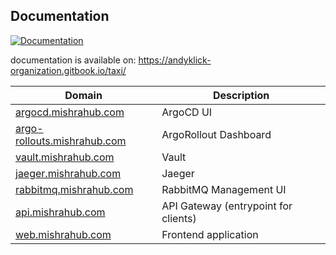 

## Documentation

[![Documentation](https://img.shields.io/badge/Documentation-GitBook-blue?logo=gitbook)](https://andyklick-organization.gitbook.io/taxi/)

 documentation is available on:
https://andyklick-organization.gitbook.io/taxi/




| Domain                    | Description                       |
|---------------------------|-----------------------------------|
| [argocd.mishrahub.com](https://argocd.mishrahub.com)      | ArgoCD UI                         |
| [argo-rollouts.mishrahub.com](https://argo-rollouts.mishrahub.com) | ArgoRollout Dashboard             |
| [vault.mishrahub.com](https://vault.mishrahub.com)       | Vault                             |
| [jaeger.mishrahub.com](https://jaeger.mishrahub.com)      | Jaeger                            |
| [rabbitmq.mishrahub.com](https://rabbitmq.mishrahub.com)    | RabbitMQ Management UI            |
| [api.mishrahub.com](https://api.mishrahub.com)         | API Gateway (entrypoint for clients) |
| [web.mishrahub.com](https://web.mishrahub.com)         | Frontend application              |



